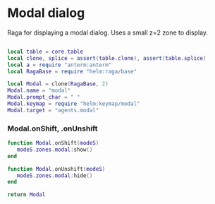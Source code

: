 # Modal dialog

Raga for displaying a modal dialog\. Uses a small z=2 zone to display\.

```lua

local table = core.table
local clone, splice = assert(table.clone), assert(table.splice)
local a = require "anterm:anterm"
local RagaBase = require "helm:raga/base"
```

```lua
local Modal = clone(RagaBase, 2)
Modal.name = "modal"
Modal.prompt_char = " "
Modal.keymap = require "helm:keymap/modal"
Modal.target = "agents.modal"
```


### Modal\.onShift, \.onUnshift

```lua
function Modal.onShift(modeS)
   modeS.zones.modal:show()
end

function Modal.onUnshift(modeS)
   modeS.zones.modal:hide()
end
```

```lua
return Modal
```